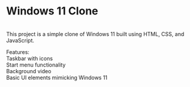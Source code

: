 # Windows 11 Clone  
<br>
This project is a simple clone of Windows 11 built using HTML, CSS, and JavaScript. <br>

Features: <br>
Taskbar with icons <br>
Start menu functionality <br>
Background video <br>
Basic UI elements mimicking Windows 11 <br>
